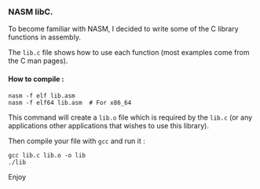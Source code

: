 ### NASM libC.

To become familiar with NASM, I decided to write some of the C library functions in assembly.

The `lib.c` file shows how to use each function (most examples come from the C man pages).

#### How to compile :

```
nasm -f elf lib.asm 
nasm -f elf64 lib.asm  # For x86_64 
```

This command will create a `lib.o` file which is required by the `lib.c` (or any applications other applications that wishes to use this library).

Then compile your file with `gcc` and run it :

```
gcc lib.c lib.o -o lib
./lib
``` 

Enjoy
